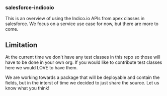 ### salesforce-indicoio
This is an overview of using the Indico.io APIs from apex classes in salesforce.
We focus on a service use case for now, but there are more to come.

## Limitation
At the current time we don't have any test classes in this repo so those will have to be done in your
own org.  If you would like to contribute test classes here we would LOVE to have them.

We are working towards a package that will be deployable and contain the fields, but in the interst of time 
we decided to just share the source.  Let us know what you think!
